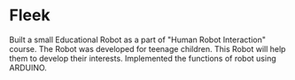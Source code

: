 # Fleek
Built a small Educational Robot as a part of "Human Robot Interaction" course. The Robot was developed for teenage children. This Robot will help them to develop their interests.
Implemented the functions of robot using ARDUINO.
